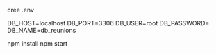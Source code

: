 crée .env 

DB_HOST=localhost
DB_PORT=3306
DB_USER=root
DB_PASSWORD=
DB_NAME=db_reunions

npm install
npm start
